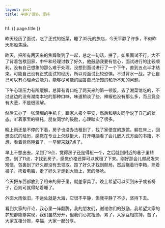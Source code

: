 ```yaml
---
layout: post
title: 平静了很多，坚持
---
```


h1. {{ page.title }}

昨天经历了面试，吃了正式的饭菜，睡了35元的旅店，今天平静了许多，不似昨天那般焦躁。

昨天，把所有两天来的焦躁聚到了一起，总之一句话，拼了，如果面试不行，大不了背着包袱回家，中午和经理讨教了好久，他鼓励我要有信心，面试进行的比较顺利，没有自己想象的那么难于处理。没想到面试进行了一个下午，直到五点半才结束。可能自己没有正式面试的经历，所以对面试比较恐惧。不过背水一战，才让自己可以有心理承受能力，能够尽可能的回答自己所知的和所不知的问题。

下午心理压力有所缓解，总算有胃口吃了两天来的第一顿饭，去了湘菜馆吃的，不过这边的没有湖南本地的那种口味，味道稍淡了些，辣椒也没有那么多，而且竟会有大葱，不是很理解。

然后去办了一张深圳的手机卡，跟家人报个平安，然后和朋友同学说了自己的状态。听着家里的嘱托，朋友同学的鼓励，心理踏实了很多。

晚上雨还是不停的下着，房子也没办法租到了，找了家便宜的旅馆。躺在床上，回想面试的经历，感觉在专业上欠缺挺大，打开电脑看了会儿嵌入式方面的书籍，不想，看着竟然睡着了，一早醒来就7点了。

早上不想出去，呆到了9点，觉得房子还是得租一个，之后就到附近的巷子里转悠。到了11点，才找到房子，感觉价格还算可以就租了下来。刚好那会儿邮局发来短信，包裹到了好久都没有去领取。跑了好久才找到邮局，然后拖着行李箱，拎着被子，挎着电脑，走了好久才走到大街上，累的够呛。

今天把东西都放到了租来的房子里，就差家具了。晚上希望可以买到床子或者椅子，否则可就得站着睡了。

外面大雨依旧，不远处就是大海，它很不平静，但我平静了不少，坚持下去。


看到大家的评论，我心里一阵翻腾，我的朋友们，谢谢你们的鼓励，我希望大家的梦想都能够实现，我们虽然分开，但我们心灵相通，累了，大家互相扶持，苦了，大家互相分担，幸福，大家一起分享。